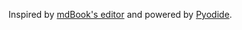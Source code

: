 Inspired by [mdBook's editor](https://rust-lang.github.io/mdBook/format/theme/editor.html)
and powered by [Pyodide](https://pyodide.org).
